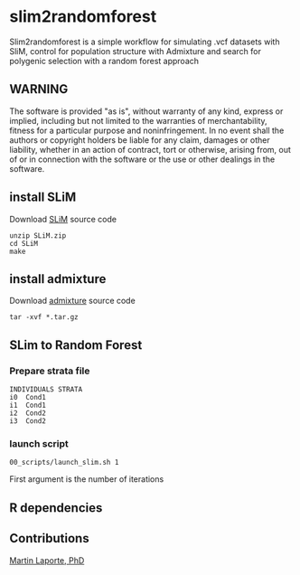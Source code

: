 # slim2randomforest

Slim2randomforest is a simple workflow for simulating .vcf datasets with SliM, control for population structure with Admixture and search for polygenic selection with a random forest approach

## WARNING

The software is provided "as is", without warranty of any kind, express or implied, including but not limited to the warranties of merchantability, fitness for a particular purpose and noninfringement. In no event shall the authors or copyright holders be liable for any claim, damages or other liability, whether in an action of contract, tort or otherwise, arising from, out of or in connection with the software or the use or other dealings in the software.

## install SLiM

Download [SLiM](https://messerlab.org/slim/) source code

```
unzip SLiM.zip
cd SLiM
make
```
## install admixture

Download [admixture](https://www.genetics.ucla.edu/software/admixture/download.html) source code

```
tar -xvf *.tar.gz
```

## SLim to Random Forest

### Prepare strata file

```
INDIVIDUALS STRATA
i0  Cond1
i1  Cond1
i2  Cond2
i3  Cond2
```

### launch script

```
00_scripts/launch_slim.sh 1
```

First argument is the number of iterations

## R dependencies

## Contributions
[Martin Laporte, PhD](http://martinlaporte.weebly.com/)

